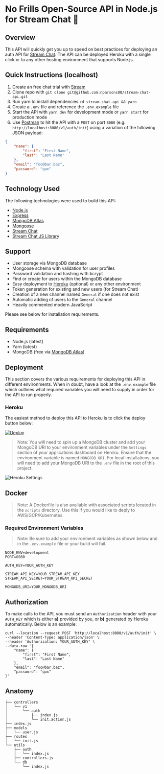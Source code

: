 # No Frills Open-Source API in Node.js for Stream Chat 💬

## Overview

This API will quickly get you up to speed on best practices for deploying an auth API for [Stream Chat](https://getstream.io/chat/). The API can be deployed Heroku with a single click or to any other hosting environment that supports Node.js.

## Quick Instructions (localhost)

1. Create an free chat trial with [Stream](https://getstream.io/chat/)
2. Clone repo with `git clone git@github.com:nparsons08/stream-chat-api.git`
3. Run yarn to install dependencies `cd stream-chat-api && yarn`
4. Create a `.env` file and reference the `.env.example` file
5. Start the API with `yarn dev` for development mode or `yarn start` for production mode
6. Use [Postman](https://www.getpostman.com/) to hit the API with a `POST` on port `8080` (e.g. `http://localhost:8080/v1/auth/init`) using a variation of the following JSON payload:

```json
{
	"name": {
		"first": "First Name",
		"last": "Last Name"
	},
	"email": "foo@bar.baz",
	"password": "qux"
}
```

## Technology Used

The following technologies were used to build this API:

-   [Node.js](https://nodejs.org)
-   [Express](https://expressjs.com/)
-   [MongoDB Atlas](https://atlas.mongodb.com)
-   [Mongoose](https://mongoosejs.com/)
-   [Stream Chat](https://getstream.io/chat/)
-   [Stream Chat JS Library](https://www.npmjs.com/package/stream-chat)

## Support

-   User storage via MongoDB database
-   Mongoose schema with validation for user profiles
-   Password validation and hashing with bcrypt
-   Find or create for users within the MongoDB database
-   Easy deployment to [Heroku](https://heroku.com) (optional) or any other environment
-   Token generation for existing and new users (for Stream Chat)
-   Creation of a new channel named `General` if one does not exist
-   Automatic adding of users to the `General` channel
-   Heavily commented modern JavaScript

Please see below for installation requirements.

## Requirements

-   Node.js (latest)
-   Yarn (latest)
-   MongoDB (free via [MongoDB Atlas](https://atlas.mongodb.com))

## Deployment

This section covers the various requirements for deploying this API in different environments. When in doubt, have a look at the `.env.example` file which outlines what required variables you will need to supply in order for the API to run properly.

### Heroku

The easiest method to deploy this API to Heroku is to click the deploy button below:

<p>
  <a href="https://heroku.com/deploy?template=https://github.com/nparsons08/stream-chat-api" target="_blank">
    <img src="https://www.herokucdn.com/deploy/button.svg" alt="Deploy">
  </a>
</p>

> Note: You will need to spin up a MongoDB cluster and add your MongoDB URI to your environment variables under the `Settings` section of your applications dashboard on Heroku. Ensure that the environment variable is named `MONGODB_URI`. For local installations, you will need to add your MongoDB URI to the `.env` file in the root of this project.

![Heroku Settings](https://i.imgur.com/YtjurK9.png)

## Docker

> Note: A Dockerfile is also available with associated scripts located in the `scripts` directory. Use this if you would like to deply to AWS/GCP/Kubernetes. 

### Required Environment Variables

> Note: Be sure to add your environment variables as shown below and in the `.env.example` file or your build will fail.

```
NODE_ENV=development
PORT=8080

AUTH_KEY=YOUR_AUTH_KEY

STREAM_API_KEY=YOUR_STREAM_API_KEY
STREAM_API_SECRET=YOUR_STREAM_API_SECRET

MONGODB_URI=YOUR_MONGODB_URI
```

## Authorization

To make calls to the API, you must send an `Authorization` header with your `AUTH_KEY` which is either **a)** provided by you, or **b)** generated by Heroku automatically. Below is an example:

```curl
curl --location --request POST 'http://localhost:8080/v1/auth/init' \
--header 'Content-Type: application/json' \
--header 'Authorization: YOUR_AUTH_KEY' \
--data-raw '{
	"name": {
		"first": "First Name",
		"last": "Last Name"
	},
	"email": "foo@bar.baz",
	"password": "qux"
}'
```

## Anatomy

```
├── controllers
│   └── v1
│       └── auth
│           ├── index.js
│           └── init.action.js
├── index.js
├── models
│   └── user.js
├── routes
│   └── init.js
└── utils
    ├── auth
    │   └── index.js
    ├── controllers.js
    └── db
        └── index.js
```

